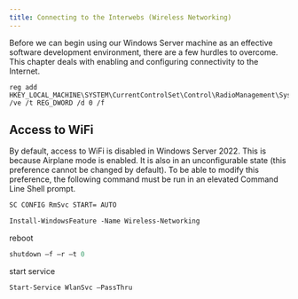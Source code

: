 ```yaml
---
title: Connecting to the Interwebs (Wireless Networking)
---
```


<!-- Begin GitHub-Flavored Markdown (GFM)
See: https://docs.github.com/get-started/writing-on-github
Spec: https://github.github.com/gfm/
-->

Before we can begin using our Windows Server machine as an effective software
development environment, there are a few hurdles to overcome. This chapter deals
with enabling and configuring connectivity to the Internet.

```
reg add HKEY_LOCAL_MACHINE\SYSTEM\CurrentControlSet\Control\RadioManagement\SystemRadioState /ve /t REG_DWORD /d 0 /f
```

## Access to WiFi

By default, access to WiFi is disabled in Windows Server 2022. This is because Airplane mode is enabled.
It is also in an unconfigurable state (this preference cannot be changed by default). To be able to modify this
preference, the following command must be run in an elevated Command Line Shell prompt.

```cmd
SC CONFIG RmSvc START= AUTO
```

<!--
https://www.intel.com/content/www/us/en/download/19351/windows-10-and-windows-11-wi-fi-drivers-for-intel-wireless-adapters.html
https://support.lenovo.com/us/en/downloads/ds503062-fibocom-l850-gl-wireless-wan-driver-for-windows-10-version-1709-or-later-thinkpad
-->

```ps
Install-WindowsFeature -Name Wireless-Networking
```

reboot

```ps
shutdown –f –r –t 0
```

start service

```ps
Start-Service WlanSvc –PassThru
```
